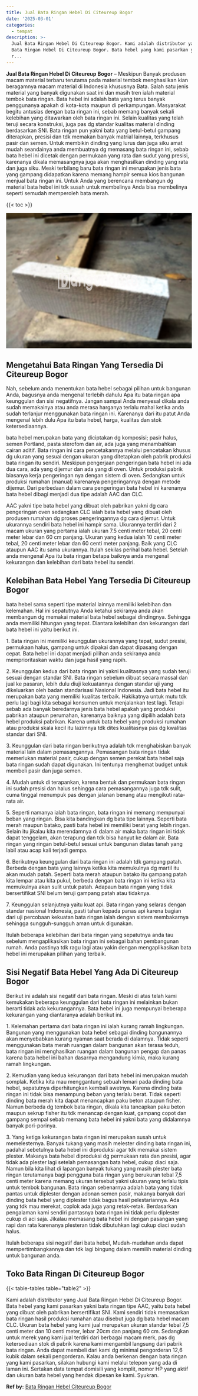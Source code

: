 ```yaml
---
title: Jual Bata Ringan Hebel Di Citeureup Bogor
date: '2025-03-01'
categories:
  - tempat
description: >-
  Jual Bata Ringan Hebel Di Citeureup Bogor. Kami adalah distributor yang Jual
  Bata Ringan Hebel Di Citeureup Bogor. Bata hebel yang kami pasarkan yakni bata
  r...
---
```


**Jual Bata Ringan Hebel Di Citeureup Bogor** – Meskipun Banyak produsen macam material terbaru terutama pada material tembok menghasilkan kian beragamnya macam material di Indonesia khususnya Bata. Salah satu jenis material yang banyak digunakan saat ini dan masih tren ialah material tembok bata ringan. Bata hebel ini adalah bata yang terus banyak penggunanya apakah di kota-kota maupun di perkampungan. Masyarakat begitu antusias dengan bata ringan ini, sebab memang banyak sekali kelebihan yang ditawarkan oleh bata ringan ini. Selain kualitas yang telah teruji secara konstruksi, juga pas dg standar kualitas material dinding berdasarkan SNI. Bata ringan pun yakni bata yang betul-betul gampang diterapkan, presisi dan tdk memakan banyak matrial lainnya, terkhusus pasir dan semen. Untuk membikin dinding yang lurus dan juga siku amat mudah seandainya anda membuatnya dg memasang bata ringan ini, sebab bata hebel ini dicetak dengan permukaan yang rata dan sudut yang presisi, karenanya dikala memasangnya juga akan menghasilkan dinding yang rata dan juga siku. Meski terbilang baru bata ringan ini merupakan jenis bata yang gampang didapatkan karena memang hampir semua kios bangunan menjual bata ringan ini. Untuk Anda yang berencana membangun dg material bata hebel ini tdk susah untuk membelinya Anda bisa membelinya seperti semudah memperoleh bata merah.

{{< toc >}}

![Jual Bata Ringan Hebel Di Citeureup Bogor](/images/jual-hebel-murah-04.png)

## Mengetahui Bata Ringan Yang Tersedia Di Citeureup Bogor

Nah, sebelum anda menentukan bata hebel sebagai pilihan untuk bangunan Anda, bagusnya anda mengenal terlebih dahulu Apa itu bata ringan apa keunggulan dan sisi negatifnya. Jangan sampai Anda menyesal dikala anda sudah memakainya atau anda merasa harganya terlalu mahal ketika anda sudah terlanjur menggunakan bata ringan ini. Karenanya dari itu patut Anda mengenal lebih dulu Apa itu bata hebel, harga, kualitas dan stok ketersediaannya.

bata hebel merupakan bata yang diciptakan dg komposisi; pasir halus, semen Portland, pasta sterofom dan air, ada juga yang menambahkan cairan aditif. Bata ringan ini cara pencetakannya melalui pencetakan khusus dg ukuran yang sesuai dengan ukuran yang ditetapkan oleh pabrik produksi bata ringan itu sendiri. Meskipun pengerjaan pengeringan bata hebel ini ada dua cara, ada yang dijemur dan ada yang di oven. Untuk produksi pabrik biasanya kerja pengeringan nya dengan sistem di oven. Sedangkan untuk produksi rumahan (manual) karenanya pengeringannya dengan metode dijemur. Dari perbedaan dalam cara pengeringan bata hebel ini karenanya bata hebel dibagi menjadi dua tipe adalah AAC dan CLC.

AAC yakni tipe bata hebel yang dibuat oleh pabrikan yakni dg cara pengeringan oven sedangkan CLC ialah bata hebel yang dibuat oleh produsen rumahan dg proses pengeringannya dg cara dijemur. Untuk ukurannya sendiri bata hebel ini hampir sama. Ukurannya terdiri dari 2 macam ukuran yang pertama ialah ukuran 7.5 centi meter tebal, 20 centi meter lebar dan 60 cm panjang. Ukuran yang kedua ialah 10 centi meter tebal, 20 centi meter lebar dan 60 centi meter panjang. Baik yang CLC ataupun AAC itu sama ukurannya. Itulah sekilas perihal bata hebel. Setelah anda mengenal Apa itu bata ringan betapa baiknya anda mengenal kekurangan dan kelebihan dari bata hebel itu sendiri.

## Kelebihan Bata Hebel Yang Tersedia Di Citeureup Bogor

bata hebel sama seperti tipe material lainnya memiliki kelebihan dan kelemahan. Hal ini sepatutnya Anda ketahui sekiranya anda akan membangun dg memakai material bata hebel sebagai dindingnya. Sehingga anda memiliki hitungan yang tepat. Diantara kelebihan dan kekurangan dari bata hebel ini yaitu berikut ini.

1\. Bata ringan ini memiliki keunggulan ukurannya yang tepat, sudut presisi, permukaan halus, gampang untuk dipakai dan dapat dipasang dengan cepat. Bata hebel ini dapat menjadi pilihan anda sekiranya anda memprioritaskan waktu dan juga hasil yang rapih.

2\. Keunggulan kedua dari bata ringan ini yakni kualitasnya yang sudah teruji sesuai dengan standar SNI. Bata ringan sebelum dibuat secara massal dan jual ke pasaran, lebih dulu diuji kekuatannya dengan standar uji yang dikeluarkan oleh badan standarisasi Nasional Indonesia. Jadi bata hebel itu merupakan bata yang memiliki kualitas terbaik. Hakikatnya untuk mutu tdk perlu lagi bagi kita sebagai konsumen untuk menjalankan test lagi. Tetapi sebab ada banyak beredarnya jenis bata hebel apakah yang produksi pabrikan ataupun perumahan, karenanya baiknya yang dipilih adalah bata hebel produksi pabrikan. Karena untuk bata hebel yang produksi rumahan atau produksi skala kecil itu lazimnya tdk dites kualitasnya pas dg kwalitas standar dari SNI.

3\. Keunggulan dari bata ringan berikutnya adalah tdk menghabiskan banyak material lain dalam pemasangannya. Pemasangan bata ringan tidak memerlukan material pasir, cukup dengan semen perekat bata hebel saja bata ringan sudah dapat digunakan. Ini tentunya menghemat budget untuk membeli pasir dan juga semen.

4\. Mudah untuk di terapankan, karena bentuk dan permukaan bata ringan ini sudah presisi dan halus sehingga cara pemasangannya juga tdk sulit, cuma tinggal menumpuk pas dengan jalanan benang atau mengikuti rata-rata air.

5\. Seperti namanya ialah bata ringan, bata ringan ini memang mempunyai beban yang ringan. Bisa kita bandingkan dg bata tipe lainnya. Seperti bata merah maupun batako, pasti bata hebel ini memiliki berat yang lebih ringan. Selain itu jikalau kita merendamnya di dalam air maka bata ringan ini tidak dapat tenggelam, akan terapung dan tdk bisa hanyut ke dalam air. Bata ringan yang ringan betul-betul sesuai untuk bangunan diatas tanah yang labil atau acap kali terjadi gempa.

6\. Berikutnya keunggulan dari bata ringan ini adalah tdk gampang patah. Berbeda dengan bata yang lainnya ketika kita memukulnya dg martil itu akan mudah patah. Seperti bata merah ataupun batako itu gampang patah kita lempar atau kita pukul, berbeda dengan bata ringan ini ketika kita memukulnya akan sulit untuk patah. Adapaun bata ringan yang tidak bersertifikat SNI belum teruji gampang patah atau tidaknya.

7\. Keunggulan selanjutnya yaitu kuat api. Bata ringan yang selaras dengan standar nasional Indonesia, pasti tahan kepada panas api karena bagian dari uji percobaan kekuatan bata ringan ialah dengan sistem membakarnya sehingga sungguh-sungguh aman untuk digunakan.

Itulah beberapa kelebihan dari bata ringan yang sepatutnya anda tau sebelum mengaplikasikan bata ringan ini sebagai bahan pembangunan rumah. Anda pastinya tdk ragu lagi atau yakin dengan mengaplikasikan bata hebel ini merupakan pilihan yang terbaik.

## Sisi Negatif Bata Hebel Yang Ada Di Citeureup Bogor

Berikut ini adalah sisi negatif dari bata ringan. Meski di atas telah kami kemukakan beberapa keunggulan dari bata ringan ini melainkan bukan berarti tidak ada kekurangannya. Bata hebel ini juga mempunyai beberapa kekurangan yang diantaranya adalah berikut ini.

1\. Kelemahan pertama dari bata ringan ini ialah kurang ramah lingkungan. Bangunan yang menggunakan bata hebel sebagai dinding bangunannya akan menyebabkan kurang nyaman saat berada di dalamnya. Tidak seperti menggunakan bata merah ruangan dalam bangunan akan terasa teduh, bata ringan ini menghasilkan ruangan dalam bangunan pengap dan panas karena bata hebel ini bahan dasarnya mengandung kimia, maka kurang ramah lingkungan.

2\. Kemudian yang kedua kekurangan dari bata hebel ini merupakan mudah somplak. Ketika kita mau menggantung sebuah lemari pada dinding bata hebel, sepatutnya diperhitungkan kembali awetnya. Karena dinding bata ringan ini tidak bisa menampung beban yang terlalu berat. Tidak seperti dinding bata merah kita dapat menancapkan paku beton ataupun fisher. Namun berbeda dg tembok bata ringan, dikala kita tancapkan paku beton maupun sekrup fisher itu tdk menancap dengan kuat, gampang copot dan gampang sempal sebab memang bata hebel ini yakni bata yang didalamnya banyak pori-porinya.

3\. Yang ketiga kekurangan bata ringan ini merupakan susah untuk memelesternya. Banyak tukang yang masih melester dinding bata ringan ini, padahal sebetulnya bata hebel ini diproduksi agar tdk memakai sistem plester. Makanya bata hebel diproduksi dg permukaan rata dan presisi, agar tidak ada plester lagi setelah pemasangan bata hebel, cukup diaci saja. Namun bila kita lihat di lapangan banyak tukang yang masih plester bata ringan terutamanya bagi pengguna bata ringan yang berukuran tebal 7,5 centi meter karena memang ukuran tersebut yakni ukuran yang terlalu tipis untuk tembok bangunan. Bata ringan sebenarnya adalah bata yang tidak pantas untuk diplester dengan adonan semen pasir, makanya banyak dari dinding bata hebel yang diplester tidak bagus hasil pelestariannya. Ada yang tdk mau merekat, coplok ada juga yang retak-retak. Berdasarkan pengalaman kami sendiri pantasnya bata ringan ini tidak perlu diplester cukup di aci saja. Jikalau memasang bata hebel ini dengan pasangan yang rapi dan rata karenanya plesteran tidak dibutuhkan lagi cukup diaci sudah halus.

Itulah beberapa sisi negatif dari bata hebel, Mudah-mudahan anda dapat mempertimbangkannya dan tdk lagi bingung dalam memilih material dinding untuk bangunan anda.

## Toko Bata Ringan Di Citeureup Bogor

{{< table-tables table="table2" >}}

Kami adalah distributor yang Jual Bata Ringan Hebel Di Citeureup Bogor. Bata hebel yang kami pasarkan yakni bata ringan tipe AAC, yaitu bata hebel yang dibuat oleh pabrikan bersertifikat SNI. Kami sendiri tidak memasarkan bata ringan hasil produksi rumahan atau disebut juga dg bata hebel macam CLC. Ukuran bata hebel yang kami jual merupakan ukuran standar tebal 7,5 centi meter dan 10 centi meter, lebar 20cm dan panjang 60 cm. Sedangkan untuk merek yang kami jual terdiri dari berbagai macam merk, pas dg ketersediaan stok di pabrik karena kami mengambil langsung dari pabrik bata ringan. Anda dapat membeli dari kami dg minimal pengorderan 12,6 kubik dalam sekali pengorderan. Kalau anda berkenan dengan bata ringan yang kami pasarkan, silakan hubungi kami melalui telepon yang ada di laman ini. Sertakan data tempat domisili yang komplit, nomor HP yang aktif dan ukuran bata hebel yang hendak dipesan ke kami. Syukran.

**Ref by:** [Bata Ringan Hebel Citeureup Bogor](https://id.wikipedia.org/wiki/Bata)
